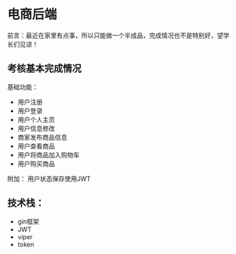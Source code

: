 # 电商后端
前言：最近在家里有点事，所以只能做一个半成品，完成情况也不是特别好，望学长们见谅！
## 考核基本完成情况
基础功能：
-  用户注册
-  用户登录
-  用户个人主页
-  用户信息修改
-  商家发布商品信息
-  用户查看商品
-  用户将商品加入购物车
-  用户购买商品

附加：
用户状态保存使用JWT

## 技术栈：
-  gin框架
-  JWT
-  viper
-  token
